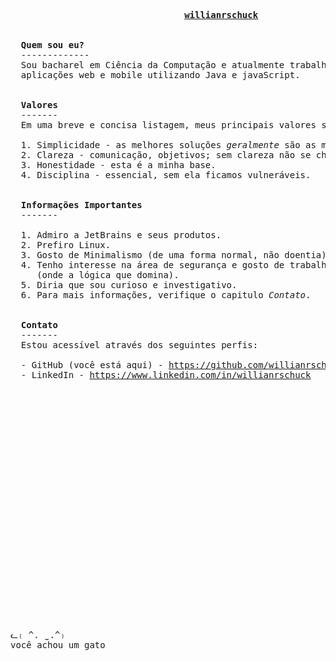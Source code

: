 <pre>
                                 <b><ins>willianrschuck</ins></b>
 
  
  <b>Quem sou eu?</b>
  -------------
  Sou bacharel em Ciência da Computação e atualmente trabalho desenvolvendo 
  aplicações web e mobile utilizando Java e javaScript.

 
  <b>Valores</b>
  -------
  Em uma breve e concisa listagem, meus principais valores são:
  
  1. Simplicidade - as melhores soluções <i>geralmente</i> são as mais simples.
  2. Clareza - comunicação, objetivos; sem clareza não se chega a lugar algum.
  3. Honestidade - esta é a minha base.
  4. Disciplina - essencial, sem ela ficamos vulneráveis.

  
  <b>Informações Importantes</b>
  -------
  
  1. Admiro a JetBrains e seus produtos.
  2. Prefiro Linux.
  3. Gosto de Minimalismo (de uma forma normal, não doentia).
  4. Tenho interesse na área de segurança e gosto de trabalhar no lado do servidor
     (onde a lógica que domina).
  5. Diria que sou curioso e investigativo.
  6. Para mais informações, verifique o capitulo <i>Contato</i>.
 
  
  <b>Contato</b>
  -------
  Estou acessível através dos seguintes perfis:
  
  - GitHub (você está aqui) - <a href="https://github.com/willianrschuck">https://github.com/willianrschuck</a>
  - LinkedIn - <a href="https://www.linkedin.com/in/willianrschuck">https://www.linkedin.com/in/willianrschuck</a>


















  




  

ᓚ₍ ^. ̫ .^₎
você achou um gato
</pre>
